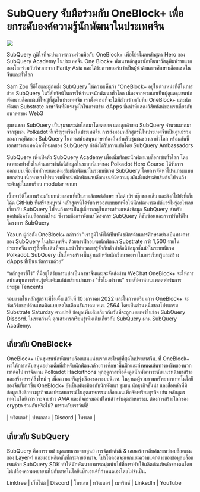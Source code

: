 # SubQuery จับมือร่วมกับ OneBlock+ เพื่อยกระดับองค์ความรู้นักพัฒนาในประเทศจีน

![](https://miro.medium.com/max/700/1*c1X5h-MEHHwjeqczDKvvCQ.png)

SubQuery ภูมิใจที่จะประกาศความร่วมมือกับ OneBlock+ เพื่อโปรโมตหลักสูตร Hero ของ SubQuery Academy ในประเทศจีน One Block+ พัฒนาหลักสูตรนักพัฒนาวัสดุพิมพ์รายแรกของโลกร่วมกับวิศวกรจาก Parity Asia และได้รับการยอมรับว่าเป็นผู้นำด้านการศึกษาบล็อกเชนในจีนและทั่วโลก

Sam Zou ซีอีโอและผู้ก่อตั้ง SubQuery ให้ความเห็นว่า "OneBlock+ อยู่ในตำแหน่งที่ดีในการช่วย SubQuery ในวิสัยทัศน์ในการให้อำนาจนักพัฒนาทั่วโลก เนื่องจากพวกเขาเป็นผู้ดูแลชุมชนนักพัฒนาบล็อกเชนที่ใหญ่ที่สุดในประเทศจีน เราตั้งตารอที่จะได้มีส่วนร่วมกับทีม OneBlock+ และนักพัฒนา Substrate ภาษาจีนที่มีแรงจูงใจในการสร้าง dApps ชั้นนำที่แสดงวิสัยทัศน์ของเราเกี่ยวกับอนาคตของ Web3

ชุมชนของ SubQuery เป็นชุมชนระดับโลกมาโดยตลอด และลูกค้าของ SubQuery จำนวนมากมาจากชุมชน Polkadot ที่เจริญรุ่งเรืองในประเทศจีน การส่งมอบหลักสูตรนี้ในประเทศจีนเป็นศูนย์รวมของการอุทิศของ SubQuery ในการสนับสนุนภาษาท้องถิ่นสำหรับชุมชนของเราทั่วโลก พร้อมกันนี้ เอกสารทางเทคนิคทั้งหมดของ SubQuery กำลังได้รับการแปลโดย SubQuery Ambassadors

SubQuery เพิ่งเปิดตัว SubQuery Academy เพื่อเพิ่มทักษะนักพัฒนาบล็อกเชนทั่วโลก โดยเฉพาะอย่างยิ่งในด้านการทำดัชนีข้อมูลในระบบนิเวศของ Polkadot Hero Course ได้รับการออกแบบเพื่อเพิ่มทักษะและส่งเสริมนักพัฒนาในระบบนิเวศ SubQuery โดยการจัดหาโปรแกรมแบบแยกส่วน เนื้อหาของโปรแกรมนี้จะนำนักพัฒนาบล็อกเชนที่มีความมุ่งมั่นตั้งแต่ระดับเริ่มต้นไปจนถึงระดับสูงในบทเรียน modular หกบท

เนื้อหาวิดีโอมาพร้อมกับบทช่วยสอนที่เป็นลายลักษณ์อักษร สไลด์ เวิร์กบุ๊กของแล็บ และลิงก์ไปยังที่เก็บโค้ด GitHub ที่เสร็จสมบูรณ์ หลักสูตรนี้ได้รับการออกแบบมาเพื่อให้นักพัฒนาซอฟต์แวร์ไม่รู้อะไรเลยเกี่ยวกับ SubQuery ไปจนถึงการเป็นผู้เชี่ยวชาญในการสร้างแหล่งข้อมูล SubQuery สำหรับแอปพลิเคชันบล็อกเชนใหม่ ซึ่งรวมถึงการพัฒนาโครงการ SubQuery ที่ซับซ้อนและการปรับใช้ในโครงการ SubQuery

Yaxun ผู้ก่อตั้ง OneBlock+ กล่าวว่า "เราภูมิใจที่ได้เป็นพันธมิตรด้านการศึกษาอย่างเป็นทางการของ SubQuery ในประเทศจีน ด้วยการฝึกอบรมนักพัฒนา Substrate กว่า 1,500 รายในประเทศจีน เรารู้สึกตื่นเต้นที่จะแนะนำให้พวกเขารู้จักกับตัวทำดัชนีข้อมูลชั้นนำในระบบนิเวศ Polkadot. SubQuery เป็นโครงสร้างพื้นฐานสำหรับนักเรียนของเราในการเรียนรู้และสร้าง dApps ที่เป็นนวัตกรรมด้วย”

“หลักสูตรฮีโร่” ที่มีอยู่ได้รับการแปลเป็นภาษาจีนและจะจัดส่งผ่าน WeChat OneBlock+ จะให้การสนับสนุนการเรียนรู้เพิ่มเติมแก่นักเรียนผ่านทาง "ชั่วโมงทำงาน" รายสัปดาห์บนแพลตฟอร์มการประชุม Tencents

รอบแรกในหลักสูตรจะมีขึ้นตั้งแต่วันที่ 10 มกราคม 2022 และในการเตรียมการ OneBlock+ จะจัดเวิร์กชอปด้านเทคนิคแบบสดในเดือนธันวาคม พ.ศ. 2564 โดยเป็นส่วนหนึ่งของโปรแกรม Substrate Saturday ตามปกติ ข้อมูลเพิ่มเติมเกี่ยวกับวันที่จะถูกเผยแพร่ในช่อง SubQuery Discord. ในระหว่างนี้ คุณสามารถเรียนรู้เพิ่มเติมเกี่ยวกับ SubQuery ผ่าน SubQuery Academy.

## เกี่ยวกับ OneBlock+

OneBlock+ เป็นชุมชนนักพัฒนาบล็อกเชนแห่งแรกและใหญ่ที่สุดในประเทศจีน. ที่ OneBlock+ เราให้การสนับสนุนอย่างเต็มที่สำหรับนักพัฒนาด้วยการศึกษาพื้นผิวและกำหนดเส้นทางอาชีพของพวกเขาต่อไป เราจัดงาน Polkadot Hackathons ทุกฤดูกาลเพื่อดึงดูดนักพัฒนาระดับแนวหน้ามาสร้างและสร้างสรรค์สิ่งใหม่ ๆ เพื่อความเจริญรุ่งเรืองของระบบนิเวศ. ในฐานะผู้รวบรวมทรัพยากรเทคโนโลยีของจีนที่มากขึ้น OneBlock+ ยังเป็นพันธมิตรกับนักพัฒนา ชุมชน นักธุรกิจชั้นนำ และสื่อหลักที่มีข้อมูลเชิงลึกทางธุรกิจและประสบการณ์ในอุตสาหกรรมบล็อกเชนเพื่อจัดเตรียมธุรกิจ เช่น หลักสูตรเทคโนโลยี การกระจายข่าว AMA และกิจกรรมออฟไลน์สำหรับอุตสาหกรรม. ต้องการสร้างโลกของ crypto ร่วมกันหรือไม่? มาร่วมกับเราวันนี้!

| ทวิตเตอร์ | ปานกลาง | Discord | โทรเลข |

## เกี่ยวกับ SubQuery

SubQuery คือการรวมข้อมูลแบบกระจายศูนย์ การจัดทำดัชนี & เลเยอร์การสืบค้นระหว่างบล็อคเชนของ Layer-1 และแอปพลิเคชันที่กระจายอำนาจ. โปรโตคอลจะแยกแยะความแตกต่างของข้อมูลบล็อกเชนด้วย SubQuery SDK ทำให้นักพัฒนาสามารถมุ่งเน้นไปที่การปรับใช้ผลิตภัณฑ์หลักของตนโดยไม่เปลืองความพยายามไปกับเทคโนโลยีแบ็กเอนด์ที่กำหนดเองโดยไม่จำเป็น.

​​Linktree | เว็บไซต์ | Discord | โทรเลข | ทวิตเตอร์ | เมทริกซ์ | LinkedIn | YouTube
